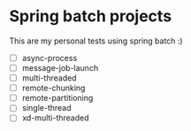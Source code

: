 # Spring batch projects

This are my personal tests using spring batch :)

-[ ] async-process
-[ ] message-job-launch
-[ ] multi-threaded
-[ ] remote-chunking
-[ ] remote-partitioning
-[ ] single-thread
-[ ] xd-multi-threaded
